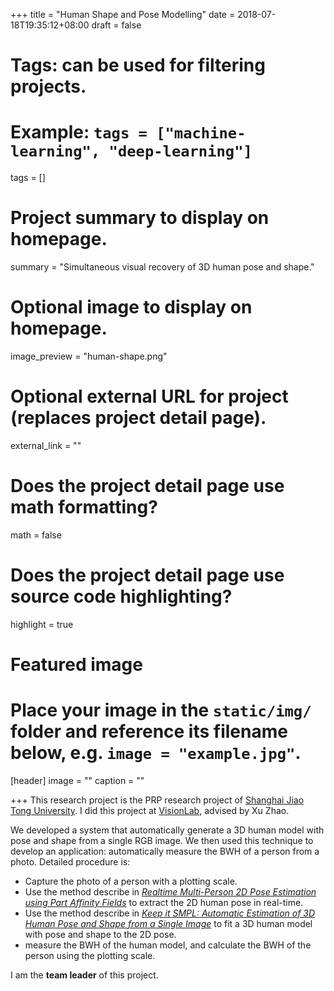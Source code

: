 +++
title = "Human Shape and Pose Modelling"
date = 2018-07-18T19:35:12+08:00
draft = false

# Tags: can be used for filtering projects.
# Example: `tags = ["machine-learning", "deep-learning"]`
tags = []

# Project summary to display on homepage.
summary = "Simultaneous visual recovery of 3D human pose and shape."

# Optional image to display on homepage.
image_preview = "human-shape.png"

# Optional external URL for project (replaces project detail page).
external_link = ""

# Does the project detail page use math formatting?
math = false

# Does the project detail page use source code highlighting?
highlight = true

# Featured image
# Place your image in the `static/img/` folder and reference its filename below, e.g. `image = "example.jpg"`.
[header]
image = ""
caption = ""

+++
This research project is the PRP research project of [Shanghai Jiao Tong University](http://en.sjtu.edu.cn). I did this project at [VisionLab](http://www.visionlab.sjtu.edu.cn), advised by Xu Zhao.

We developed a system that automatically generate a 3D human model with pose and shape from a single RGB image. We then used this technique to develop an application: automatically measure the BWH of a person from a photo. Detailed procedure is:

* Capture the photo of a person with a plotting scale.
* Use the method describe in [*Realtime Multi-Person 2D Pose Estimation using Part Affinity Fields*](http://openaccess.thecvf.com/content_cvpr_2017/html/Cao_Realtime_Multi-Person_2D_CVPR_2017_paper.html) to extract the 2D human pose in real-time.
* Use the method describe in [*Keep it SMPL: Automatic Estimation of 3D Human Pose and Shape from a Single Image*](https://link.springer.com/chapter/10.1007/978-3-319-46454-1_34) to fit a 3D human model with pose and shape to the 2D pose.
* measure the BWH of the human model, and calculate the BWH of the person using the plotting scale.

I am the **team leader** of this project.